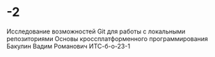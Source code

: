 # -2
Исследование возможностей Git для работы с локальными репозиториями 
Основы кроссплатформенного программирования
Бакулин Вадим Романович
ИТС-б-о-23-1